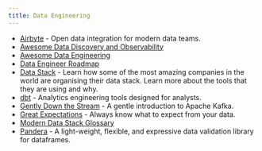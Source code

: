 ```yaml
---
title: Data Engineering
---
```


- [Airbyte](https://airbyte.io) - Open data integration for modern data teams.
- [Awesome Data Discovery and Observability](https://github.com/opendatadiscovery/awesome-data-catalogs)
- [Awesome Data Engineering](https://awesomedataengineering.com)
- [Data Engineer Roadmap](https://github.com/datastacktv/data-engineer-roadmap)
- [Data Stack](https://www.moderndatastack.xyz/stacks) - Learn how some of the most amazing companies in the world are organising their data stack. Learn more about the tools that they are using and why.
- [dbt](https://www.getdbt.com) - Analytics engineering tools designed for analysts.
- [Gently Down the Stream](http://www.gentlydownthe.stream/#/30) - A gentle introduction to Apache Kafka.
- [Great Expectations](https://github.com/great-expectations/great_expectations) - Always know what to expect from your data.
- [Modern Data Stack Glossary](https://www.secoda.co/glossary)
- [Pandera](https://github.com/pandera-dev/pandera) - A light-weight, flexible, and expressive data validation library for dataframes.
